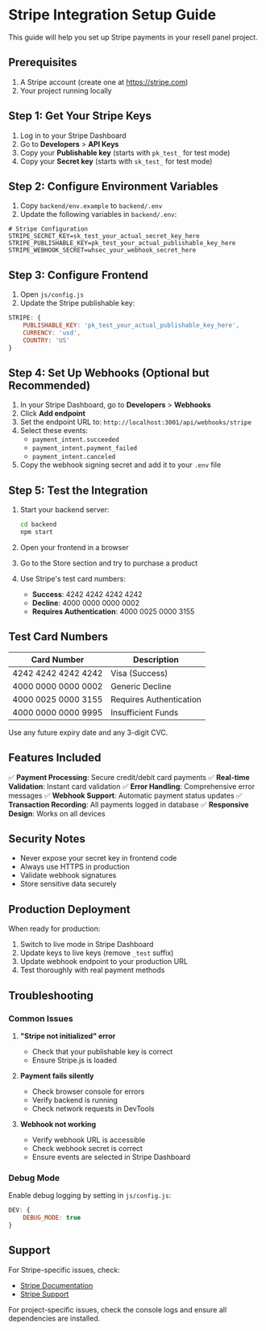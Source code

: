 # Stripe Integration Setup Guide

This guide will help you set up Stripe payments in your resell panel project.

## Prerequisites

1. A Stripe account (create one at https://stripe.com)
2. Your project running locally

## Step 1: Get Your Stripe Keys

1. Log in to your Stripe Dashboard
2. Go to **Developers** > **API Keys**
3. Copy your **Publishable key** (starts with `pk_test_` for test mode)
4. Copy your **Secret key** (starts with `sk_test_` for test mode)

## Step 2: Configure Environment Variables

1. Copy `backend/env.example` to `backend/.env`
2. Update the following variables in `backend/.env`:

```env
# Stripe Configuration
STRIPE_SECRET_KEY=sk_test_your_actual_secret_key_here
STRIPE_PUBLISHABLE_KEY=pk_test_your_actual_publishable_key_here
STRIPE_WEBHOOK_SECRET=whsec_your_webhook_secret_here
```

## Step 3: Configure Frontend

1. Open `js/config.js`
2. Update the Stripe publishable key:

```javascript
STRIPE: {
    PUBLISHABLE_KEY: 'pk_test_your_actual_publishable_key_here',
    CURRENCY: 'usd',
    COUNTRY: 'US'
}
```

## Step 4: Set Up Webhooks (Optional but Recommended)

1. In your Stripe Dashboard, go to **Developers** > **Webhooks**
2. Click **Add endpoint**
3. Set the endpoint URL to: `http://localhost:3001/api/webhooks/stripe`
4. Select these events:
   - `payment_intent.succeeded`
   - `payment_intent.payment_failed`
   - `payment_intent.canceled`
5. Copy the webhook signing secret and add it to your `.env` file

## Step 5: Test the Integration

1. Start your backend server:
   ```bash
   cd backend
   npm start
   ```

2. Open your frontend in a browser

3. Go to the Store section and try to purchase a product

4. Use Stripe's test card numbers:
   - **Success**: 4242 4242 4242 4242
   - **Decline**: 4000 0000 0000 0002
   - **Requires Authentication**: 4000 0025 0000 3155

## Test Card Numbers

| Card Number | Description |
|-------------|-------------|
| 4242 4242 4242 4242 | Visa (Success) |
| 4000 0000 0000 0002 | Generic Decline |
| 4000 0025 0000 3155 | Requires Authentication |
| 4000 0000 0000 9995 | Insufficient Funds |

Use any future expiry date and any 3-digit CVC.

## Features Included

✅ **Payment Processing**: Secure credit/debit card payments
✅ **Real-time Validation**: Instant card validation
✅ **Error Handling**: Comprehensive error messages
✅ **Webhook Support**: Automatic payment status updates
✅ **Transaction Recording**: All payments logged in database
✅ **Responsive Design**: Works on all devices

## Security Notes

- Never expose your secret key in frontend code
- Always use HTTPS in production
- Validate webhook signatures
- Store sensitive data securely

## Production Deployment

When ready for production:

1. Switch to live mode in Stripe Dashboard
2. Update keys to live keys (remove `_test` suffix)
3. Update webhook endpoint to your production URL
4. Test thoroughly with real payment methods

## Troubleshooting

### Common Issues

1. **"Stripe not initialized" error**
   - Check that your publishable key is correct
   - Ensure Stripe.js is loaded

2. **Payment fails silently**
   - Check browser console for errors
   - Verify backend is running
   - Check network requests in DevTools

3. **Webhook not working**
   - Verify webhook URL is accessible
   - Check webhook secret is correct
   - Ensure events are selected in Stripe Dashboard

### Debug Mode

Enable debug logging by setting in `js/config.js`:
```javascript
DEV: {
    DEBUG_MODE: true
}
```

## Support

For Stripe-specific issues, check:
- [Stripe Documentation](https://stripe.com/docs)
- [Stripe Support](https://support.stripe.com)

For project-specific issues, check the console logs and ensure all dependencies are installed.
